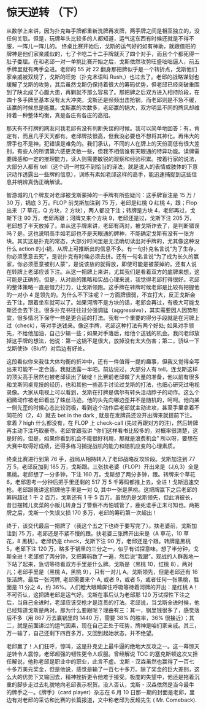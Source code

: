 # 惊天逆转 （下）

从数学上来讲，因为扑克每手牌都重新洗牌再发牌，两手牌之间是相互独立的，没任何关联。但是，玩牌年头比较多的人都知道，运气这东西有时候还就是不得不服，一阵儿一阵儿的。
终桌比赛开始后，戈斯的运气好的如有神助，就跟值班的牌神是他们家亲戚似的，七了卡吃二十二手牌就灭了四个对手，而且个个都死得一肚子委屈。在和老邱一对一单挑比赛开始之后，戈斯依然攻势旺盛咄咄逼人，前五手牌里就有两手全进。老邱的 55 对 22 翻身那把牌似乎是一个转折点，戈斯他们家亲戚被双规了，戈斯的旺势（扑克术语叫 Rush,）也过去了。老邱的战略谋划也缓解了戈斯的攻势，其后虽然戈斯仍保持着很大的筹码优势，但老邱已经突破重围到了陕北成了心腹大患，再剿就不那么容易了。那把牌之后双方进入相持阶段，在四十多手牌里基本没有太大冲突。戈斯还是频频出击抢锅，而老邱则是不急不缓，该赢的时候总是能赢。戈斯赢的次数多，老邱赢的锅大，双方明显不同的牌风却维持着一种整体均衡，真是各庄有各庄的高招。
 
那天有不打牌的网友问我老邱有没有判断失误的时候。我可以简单地回答：有，肯定有，而且几乎天天都有。老邱牌技很高，但我没必要也不想将其神化。再伟大的牌手也不是神，犯错误是难免的。我们承认，不同的人在牌上的天份高低有很大差别，有些人的所谓第六感更灵敏一些，但我不相信谁有天眼通的特异功能。读牌需要牌感和一定的推理能力，读人则需要敏锐的观察和经验积累。按着行家的说法，大部分人都有 tell（这个词一时找不到恰当的译法，就是说人的表情或肢体的下意识动作透露出一些牌的信息），训练有素如老邱这样的高手，能迅速捕捉到这些信息并明辨真伪正确解读。
 
智游城的几个牌友对老邱被戈斯蒙掉的一手牌有所些疑问：这手牌盲注是 15 万 / 30 万，锅底 3 万。FLOP 前戈斯加注到 75 万，老邱是红桃 Q 红桃 4，跟；Flop 出来（7 草花，Q 方块，2 方块），两人都没下注；转牌是方块 4，老邱再过，戈斯下注 90 万，老邱再跟；河牌又来个方块 9，老邱还是过，戈斯下注 205 万，老邱想了半天放掉了。单从这手牌来讲，老邱有两对，被戈斯诈去了，是判断错误吗？是。这也说明高手如老邱也不是天眼通的牌神，不能确定戈斯有没有一张方块。其实这是扑克的常态，大部分时间里是无法确切读出对手牌的，尤其像这种没什么 action 的小锅，从牌上可推断出的信息不多。有一句扑克名言说“为了生存，你必须愿意去死”，是说扑克有时候必须去拼。还有一句名言说“为了成为长久的赢家，你必须愿意被别人蒙”，是说该放的就得放，即使可能是被蒙掉的。还有人说在转牌上老邱应该下注。从这一把牌上来讲，尤其我们是看着双方的底牌来想，这可能是正确的。但是，从对局的策略和实战心理来说，我觉得老邱打得很好。老邱的整体策略一直是借力打力，让戈斯领跑。这手牌在转牌时候老邱是比较有把握他的一对小 4 是领先的。为什么不下注呢？一方面牌很弱，不宜打大，反正戈斯会去下注，跟着坐车就可以了。如果河牌不是方块的话，老邱会再过，有极大可能戈斯还会去下注。很多扑克书往往过分强调猛（aggressive），其实需要因人因势制宜，很多情况下保守一些是更合适的打法。我有一个重要的得分手段就是在河牌上过（check），等对手送钱来。像这手牌，老邱这种打法有两个好处; 如果对手领先，不给他加油，自己少输一些；如果对手落后，给他个送钱的机会。我问老邱放掉这手牌的想法，他说：第一这锅不是很大，放掉没有太大伤害；第二，骄纵一下戈斯使诈（Bluff）对后边有好处。
 
这段看似你来我往大体均衡的折冲中，还有一件值得一提的趣事，但我又觉得全写出来可能不一定合适，我就透露一半吧。前边说过，大部分人有 tell，连戈斯这样的顶尖高手居然也被老邱读出了破绽！比赛前老邱做了大量的准备，他以前有很多和戈斯同桌竞技的经历，也和其他一些高手讨论过戈斯的打法，也细心研究过电视录像。大家从电视上可以看到，戈斯在打牌是偶尔有转头活动脖子的动作。这么个细微动作被老邱看出了蛛丝马迹。他的头先向哪边歪并不是随机的，呵呵。他向某一侧先歪的时候心态比较消极，看到这个动作后老邱就主动进攻，甚至手里拿着不同花的（2，4）就去 bet in the dark , 就是在发牌员还没开出牌来就提前下注。拿着 7 high 什么都没有，在 FLOP 上 check-call (先过再跟对方的注)，然后转牌再主动下注巧取豪夺。老邱曾跟我讲 “你们这样看书比较多的，对概率很清楚，这是好的。但是，如果你看到机会不能很好利用，那就是浪费机会” 所以呀，要想在大赛中取得好成绩，还得多练习捕捉战机的能力和随机应变的心理素质。
 
终桌比赛进行到第 76 手，战局从相持转入了老邱战略反攻阶段。戈斯加注到 77 万 5，老邱反加到 185 万，戈斯跟。三张扶老婆（FLOP）开出来是（J,6,3）全是黑桃。老邱想了一分多钟，下注 160 万。戈斯想了两分多钟，跟。转牌来个草花 6，老邱思考一分钟后把手里还剩的 517 万 5 千筹码都推上去，全进！戈斯迅速交枪。老邱跟我讲这把牌他手里是一对 Q, 其中一张是黑桃。这把牌赢下之后老邱的筹码超过 1 千 2 百万，戈斯还有 1 千 5 百万。虽然仍是戈斯领先，但此消彼长，昔日摆摊儿卖菜的小贩儿转身当了警察不再怕城管了，鹿死谁手正未可知也。两把牌之后，戈斯一个失误又损 170 多万，老邱的筹码第一次超出！
 
终于，该交代最后一把牌了（我这个五之下也终于要写完了）。扶老婆前，戈斯加注到 75 万，老邱还是不紧不慢的跟。扶老婆三张牌开出来是（A 草花，10 草花，8 黑桃）。老邱仍是 check，戈斯下注 90 万，老邱还是个跟。转牌是黑桃 5，老邱下注 120 万，略多于锅里的三分之一，似乎有试探意味。想了半分钟，戈斯全进！老邱想了两分钟，又把筹码数了一遍，然后说“我跟”。观战的人群轰地一下站了起来，急切等待看双方手里是什么牌。戈斯是（黑桃 10，红桃 8），两对儿；老邱手里是（黑桃 A，黑桃 9），只有一对儿 A。戈斯领先，但是老邱还有 16 张活牌。最后一张河牌, 老邱需要来个 A, 或者 9，或者 5，或者任何一张黑桃，胜面是 11 分之 4，约 36%。人们瞪大眼睛屏住呼吸等待着河牌的开出：是红桃 A！不可否认，这把牌老邱是运气好。戈斯在事后认为老邱那 120 万试探性下注之后，当自己全进时，老邱应该交枪才是连贯的打法。老邱说，当戈斯全进时候，他已经知道戈斯是两对。那为什么要跟呢？理由有三：其一，锅里钱很多了，感觉落后不多（用 867 万去赢锅里的 1440 万，需要 38% 的胜率，36% 很接近）；其二，就是前面讲过的运气因素，现在自己正处于旺势，牌神是咱们家亲戚。其三，万一输了，自己还剩下四百多万，又回到起始状态，并不绝望。
 
老邱赢了！人们狂呼，惊叫，这是扑克史上最牛逼的绝地大反攻之一。这一幕惊天逆转令人震惊，老邱超强的韧性更令人叹服。曾经解说 TOC 的塞克斯顿这次又担任解说，他称老邱是职业中的职业，此言不虚。戈斯 - 汉森虽然也赢得了一百七十多万美元奖金，但是他说，感觉是输了一百七十多万。除了奖金的巨大差别，这么大的优势下又输回去，精神挫折更令他难于接受。极度的失望中，他还是拖着沉重的脚步走过去礼貌地向老邱表示祝贺。没人否认，戈斯 - 汉森依然是当今最牛的牌手之一。《牌手》（card player）杂志在 6 月 10 日那一期的封面是老邱，里边有对老邱的采访和比赛的长篇报道，文中称老邱为反超先生 ( Mr. Comeback).
